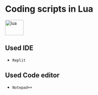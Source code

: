 # Coding scripts in Lua

<img src="https://cdn.jsdelivr.net/gh/devicons/devicon/icons/lua/lua-original.svg" alt="lua" width="60" height="50"/> 
 
## Used IDE 
- `Replit`

## Used Code editor
- `Notepad++`
